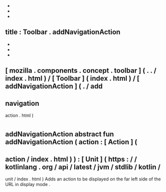 -
-
-
title
:
Toolbar
.
addNavigationAction
-
-
-
-
[
mozilla
.
components
.
concept
.
toolbar
]
(
.
.
/
index
.
html
)
/
[
Toolbar
]
(
index
.
html
)
/
[
addNavigationAction
]
(
.
/
add
-
navigation
-
action
.
html
)
#
addNavigationAction
abstract
fun
addNavigationAction
(
action
:
[
Action
]
(
-
action
/
index
.
html
)
)
:
[
Unit
]
(
https
:
/
/
kotlinlang
.
org
/
api
/
latest
/
jvm
/
stdlib
/
kotlin
/
-
unit
/
index
.
html
)
Adds
an
action
to
be
displayed
on
the
far
left
side
of
the
URL
in
display
mode
.
